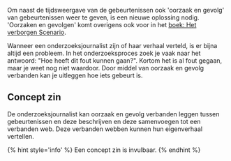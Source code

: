 

Om naast de tijdsweergave van de gebeurtenissen ook 'oorzaak en gevolg' van gebeurtenissen weer te geven, is een nieuwe oplossing nodig. 'Oorzaken en gevolgen' komt overigens ook voor in het [boek: Het verborgen Scenario](https://jorik.gitbook.io/project-blauwdruk/vooronderzoek/deskresearch/verborgen-scenario#verborgen-informatie). 

Wanneer een onderzoeksjournalist zijn of haar verhaal verteld, is er bijna altijd een probleem. In het onderzoeksproces zoek je vaak naar het antwoord: "Hoe heeft dit fout kunnen gaan?". Kortom het is al fout gegaan, maar je weet nog niet waardoor. Door middel van oorzaak en gevolg verbanden kan je uitleggen hoe iets gebeurt is.

## Concept zin
De onderzoeksjournalist kan oorzaak en gevolg verbanden leggen tussen gebeurtenissen en deze beschrijven en deze samenvoegen tot een verbanden web. Deze verbanden webben kunnen hun eigenverhaal vertellen.

{% hint style='info' %}
Een concept zin is invulbaar.
{% endhint %}